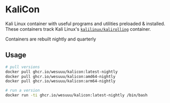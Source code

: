 # KaliCon

Kali Linux container with useful programs and utilities preloaded & installed. These containers track Kali Linux's [`kalilinux/kalirolling`](https://hub.docker.com/r/kalilinux/kali-rolling) container.

Containers are rebuilt nightly and quarterly

## Usage

```bash
# pull versions
docker pull ghcr.io/wesuuu/kalicon:latest-nightly
docker pull ghcr.io/wesuuu/kalicon:amd64-nightly
docker pull ghcr.io/wesuuu/kalicon:arm64-nightly

# run a version
docker run -ti ghcr.io/wesuuu/kalicon:latest-nightly /bin/bash
```